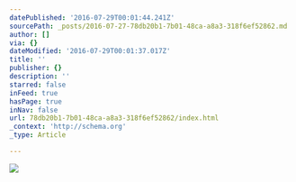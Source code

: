 ```yaml
---
datePublished: '2016-07-29T00:01:44.241Z'
sourcePath: _posts/2016-07-27-78db20b1-7b01-48ca-a8a3-318f6ef52862.md
author: []
via: {}
dateModified: '2016-07-29T00:01:37.017Z'
title: ''
publisher: {}
description: ''
starred: false
inFeed: true
hasPage: true
inNav: false
url: 78db20b1-7b01-48ca-a8a3-318f6ef52862/index.html
_context: 'http://schema.org'
_type: Article

---
```

![](https://the-grid-user-content.s3-us-west-2.amazonaws.com/a3562fa9-d8d6-4f11-885f-6256aab51525.jpg)